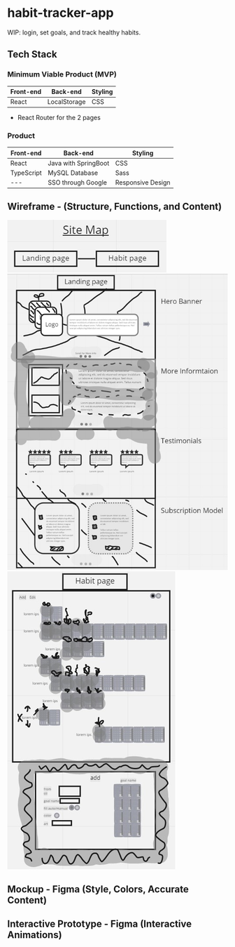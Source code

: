 # habit-tracker-app

WIP: login, set goals, and track healthy habits.

## Tech Stack
### Minimum Viable Product (MVP)
| Front-end | Back-end | Styling |
| --- | --- | --- |
| React | LocalStorage | CSS |

* React Router for the 2 pages

### Product
| Front-end | Back-end | Styling |
| --- | --- | --- |
| React | Java with SpringBoot | CSS |
| TypeScript | MySQL Database | Sass |
| --- | SSO through Google | Responsive Design |

## Wireframe - (Structure, Functions, and Content)
![Site Map](https://github.com/JustinRoesner/habit-tracker-app/blob/main/ReadMe%20Images/site-map.jpg?raw=true)
![Landing Page](https://github.com/JustinRoesner/habit-tracker-app/blob/main/ReadMe%20Images/landing-page.jpg?raw=true)
![Habit Page](https://github.com/JustinRoesner/habit-tracker-app/blob/main/ReadMe%20Images/habit-page.jpg?raw=true)

## Mockup - Figma (Style, Colors, Accurate Content)

## Interactive Prototype - Figma (Interactive Animations)
